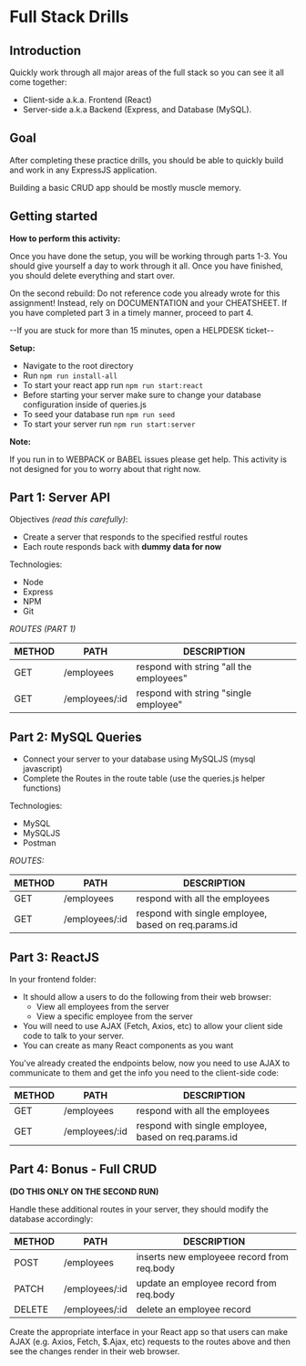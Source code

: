# Full Stack Drills

## Introduction

Quickly work through all major areas of the full stack so you can see it all come together: 
 - Client-side a.k.a. Frontend (React)
 - Server-side a.k.a Backend (Express, and Database (MySQL).

## Goal

After completing these practice drills, you should be able to quickly build and work in any ExpressJS application. 

Building a basic CRUD app should be mostly muscle memory.

## Getting started

**How to perform this activity:**

Once you have done the setup, you will be working through parts 1-3. You should give yourself a day to work through it all. Once you have finished, you should delete everything and start over.

On the second rebuild: Do not reference code you already wrote for this assignment! Instead, rely on DOCUMENTATION and your CHEATSHEET. If you have completed part 3 in a timely manner, proceed to part 4.

--If you are stuck for more than 15 minutes, open a HELPDESK ticket--

**Setup:**

- Navigate to the root directory
- Run `npm run install-all`
- To start your react app run `npm run start:react`
- Before starting your server make sure to change your database configuration inside of queries.js
- To seed your database run `npm run seed`
- To start your server run `npm run start:server`

**Note:**

If you run in to WEBPACK or BABEL issues please get help. This activity is not designed for you to worry about that right now.

## Part 1: Server API

Objectives _(read this carefully)_:

- Create a server that responds to the specified restful routes
- Each route responds back with **dummy data for now**

Technologies:

- Node
- Express
- NPM
- Git

_ROUTES (PART 1)_

| METHOD | PATH           | DESCRIPTION                                  |
| ------ | -------------- | -------------------------------------------- |
| GET    | /employees     | respond with string "all the employees"      |
| GET    | /employees/:id | respond with string "single employee"        |

## Part 2: MySQL Queries

- Connect your server to your database using MySQLJS (mysql javascript)
- Complete the Routes in the route table (use the queries.js helper functions)

Technologies:

- MySQL
- MySQLJS
- Postman

_ROUTES:_

| METHOD | PATH           | DESCRIPTION                                                |
| ------ | -------------- | ---------------------------------------------------------- |
| GET    | /employees     | respond with all the employees                             |
| GET    | /employees/:id | respond with single employee, based on req.params.id        |

## Part 3: ReactJS

In your frontend folder:

- It should allow a users to do the following from their web browser:
  - View all employees from the server
  - View a specific employee from the server
- You will need to use AJAX (Fetch, Axios, etc) to allow your client side code to talk to your server.
- You can create as many React components as you want

You've already created the endpoints below, now you need to use AJAX to communicate to them and get the info you need to the client-side code:

| METHOD | PATH           | DESCRIPTION                                                |
| ------ | -------------- | ---------------------------------------------------------- |
| GET    | /employees     | respond with all the employees                             |
| GET    | /employees/:id | respond with single employee, based on req.params.id        |

## Part 4: Bonus - Full CRUD  

**(DO THIS ONLY ON THE SECOND RUN)**

Handle these additional routes in your server, they should modify the database accordingly:

| METHOD | PATH           | DESCRIPTION                                 |
| ------ | -------------- | ------------------------------------------- |
| POST   | /employees     | inserts new employeee record from req.body  |
| PATCH  | /employees/:id | update an employee record from req.body     |
| DELETE | /employees/:id | delete an employee record                   |

Create the appropriate interface in your React app so that users can make AJAX (e.g. Axios, Fetch, $.Ajax, etc) requests to the routes above and then see the changes render in their web browser.
